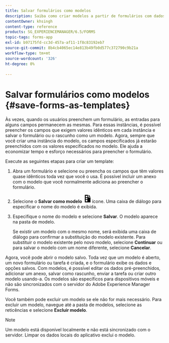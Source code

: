 ```yaml
---
title: Salvar formulários como modelos
description: Saiba como criar modelos a partir de formulários com dados exigidos repetidamente.
contentOwner: khsingh
content-type: reference
products: SG_EXPERIENCEMANAGER/6.5/FORMS
topic-tags: forms-app
exl-id: b97175fd-cc3d-457a-af11-1f8c83192eb7
source-git-commit: 8b4cb4065ec14e813b49fb0d577c372790c9b21a
workflow-type: tm+mt
source-wordcount: '326'
ht-degree: 0%

---
```


# Salvar formulários como modelos {#save-forms-as-templates}

Às vezes, quando os usuários preenchem um formulário, as entradas para alguns campos permanecem as mesmas. Para essas instâncias, é possível preencher os campos que exigem valores idênticos em cada instância e salvar o formulário ou o rascunho como um modelo. Agora, sempre que você criar uma instância do modelo, os campos especificados já estarão preenchidos com os valores especificados no modelo. Ele ajuda a economizar tempo e esforço necessários para preencher o formulário.

Execute as seguintes etapas para criar um template:

1. Abra um formulário e selecione ou preencha os campos que têm valores quase idênticos toda vez que você o usa. É possível incluir um anexo com o modelo que você normalmente adiciona ao preencher o formulário.
1. Selecione o **Salvar como modelo** ![save_as_template](assets/save_as_template.png)ícone. Uma caixa de diálogo para especificar o nome do modelo é exibida.
1. Especifique o nome do modelo e selecione **Salvar**. O modelo aparece na pasta de modelo.

   Se existir um modelo com o mesmo nome, será exibida uma caixa de diálogo para confirmar a substituição do modelo existente. Para substituir o modelo existente pelo novo modelo, selecione **Continuar** ou para salvar o modelo com um nome diferente, selecione **Cancelar**.

Agora, você pode abrir o modelo salvo. Toda vez que um modelo é aberto, um novo formulário ou tarefa é criada, e o formulário exibe os dados e opções salvos. Com modelos, é possível editar os dados pré-preenchidos, adicionar um anexo, salvar como rascunho, enviar a tarefa ou criar outro modelo usando-a. Os modelos são específicos para dispositivos móveis e não são sincronizados com o servidor do Adobe Experience Manager Forms.

Você também pode excluir um modelo se ele não for mais necessário. Para excluir um modelo, navegue até a pasta de modelos, selecione as reticências e selecione **Excluir modelo**.

>[!NOTE]
>
>Um modelo está disponível localmente e não está sincronizado com o servidor. Limpar os dados locais do aplicativo exclui o modelo.
